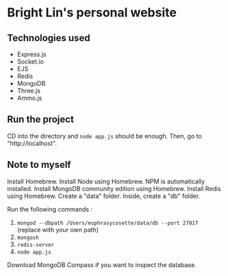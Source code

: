 # Bright Lin's personal website

## Technologies used

- Express.js
- Socket.io
- EJS
- Redis
- MongoDB
- Three.js
- Ammo.js

## Run the project

CD into the directory and `node app.js` should be enough. Then, go to "http://localhost".

## Note to myself

Install Homebrew. Install Node using Homebrew. NPM is automatically installed. Install MongoDB community edition using Homebrew. Install Redis using Homebrew. Create a "data" folder. Inside, create a "db" folder.

Run the following commands :
1. `mongod --dbpath /Users/euphrasycosette/data/db --port 27017` (replace with your own path)
2. `mongosh`
3. `redis-server`
4. `node app.js`

Download MongoDB Compass if you want to inspect the database.
